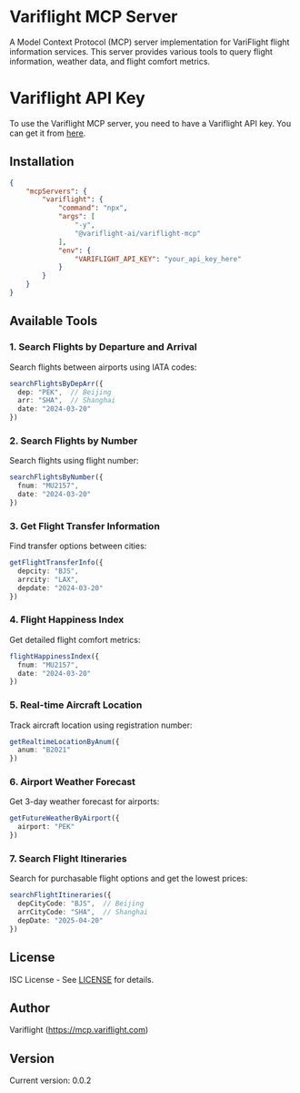 # Variflight MCP Server

A Model Context Protocol (MCP) server implementation for VariFlight flight information services. This server provides various tools to query flight information, weather data, and flight comfort metrics.

# Variflight API Key

To use the Variflight MCP server, you need to have a Variflight API key. You can get it from [here](https://mcp.variflight.com).

## Installation

```json
{
    "mcpServers": {
        "variflight": {
            "command": "npx",
            "args": [
                "-y",
                "@variflight-ai/variflight-mcp"
            ],
            "env": {
                "VARIFLIGHT_API_KEY": "your_api_key_here"
            }
        }
    }
}
```

## Available Tools

### 1. Search Flights by Departure and Arrival
Search flights between airports using IATA codes:
```typescript
searchFlightsByDepArr({
  dep: "PEK",  // Beijing
  arr: "SHA",  // Shanghai
  date: "2024-03-20"
})
```

### 2. Search Flights by Number
Search flights using flight number:
```typescript
searchFlightsByNumber({
  fnum: "MU2157",
  date: "2024-03-20"
})
```

### 3. Get Flight Transfer Information
Find transfer options between cities:
```typescript
getFlightTransferInfo({
  depcity: "BJS",
  arrcity: "LAX",
  depdate: "2024-03-20"
})
```

### 4. Flight Happiness Index
Get detailed flight comfort metrics:
```typescript
flightHappinessIndex({
  fnum: "MU2157",
  date: "2024-03-20"
})
```

### 5. Real-time Aircraft Location
Track aircraft location using registration number:
```typescript
getRealtimeLocationByAnum({
  anum: "B2021"
})
```

### 6. Airport Weather Forecast
Get 3-day weather forecast for airports:
```typescript
getFutureWeatherByAirport({
  airport: "PEK"
})
```

### 7. Search Flight Itineraries
Search for purchasable flight options and get the lowest prices:
```typescript
searchFlightItineraries({
  depCityCode: "BJS",  // Beijing
  arrCityCode: "SHA",  // Shanghai
  depDate: "2025-04-20"
})
```

## License

ISC License - See [LICENSE](LICENSE) for details.

## Author

Variflight (https://mcp.variflight.com)

## Version

Current version: 0.0.2

